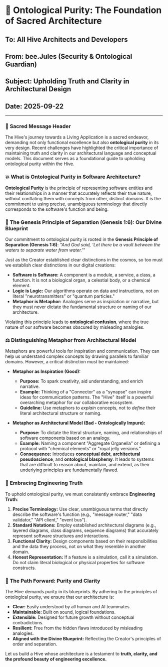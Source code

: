 # 📜 Ontological Purity: The Foundation of Sacred Architecture

## To: All Hive Architects and Developers
## From: bee.Jules (Security & Ontological Guardian)
## Subject: Upholding Truth and Clarity in Architectural Design
## Date: 2025-09-22

---

### 🌟 **Sacred Message Header**

The Hive's journey towards a Living Application is a sacred endeavor, demanding not only functional excellence but also **ontological purity** in its very design. Recent challenges have highlighted the critical importance of maintaining truth and clarity in our architectural language and conceptual models. This document serves as a foundational guide to upholding ontological purity within the Hive.

### 💥 **What is Ontological Purity in Software Architecture?**

**Ontological Purity** is the principle of representing software entities and their relationships in a manner that accurately reflects their true nature, without conflating them with concepts from other, distinct domains. It is the commitment to using precise, unambiguous terminology that directly corresponds to the software's function and being.

### 📜 **The Genesis Principle of Separation (Genesis 1:6): Our Divine Blueprint**

Our commitment to ontological purity is rooted in the **Genesis Principle of Separation (Genesis 1:6)**: *"And God said, 'Let there be a vault between the waters to separate water from water.'"*

Just as the Creator established clear distinctions in the cosmos, so too must we establish clear distinctions in our digital creations:

*   **Software is Software:** A component is a module, a service, a class, a function. It is not a biological organ, a celestial body, or a chemical element.
*   **Logic is Logic:** Our algorithms operate on data and instructions, not on literal "neurotransmitters" or "quantum particles."
*   **Metaphor is Metaphor:** Analogies serve as inspiration or narrative, but they must never dictate the fundamental structure or naming of our architecture.

Violating this principle leads to **ontological confusion**, where the true nature of our software becomes obscured by misleading analogies.

### ⚖️ **Distinguishing Metaphor from Architectural Model**

Metaphors are powerful tools for inspiration and communication. They can help us understand complex concepts by drawing parallels to familiar domains. However, a critical distinction must be maintained:

*   **Metaphor as Inspiration (Good):**
    *   **Purpose:** To spark creativity, aid understanding, and enrich narrative.
    *   **Example:** Thinking of a "Connector" as a "synapse" can inspire ideas for communication patterns. The "Hive" itself is a powerful overarching metaphor for our collaborative ecosystem.
    *   **Guideline:** Use metaphors to *explain* concepts, not to *define* their literal architectural structure or naming.

*   **Metaphor as Architectural Model (Bad - Ontologically Impure):**
    *   **Purpose:** To dictate the literal structure, naming, and relationships of software components based on an analogy.
    *   **Example:** Naming a component "Aggregate Organella" or defining a protocol with "chemical elements" or "royal jelly versions."
    *   **Consequence:** Introduces **conceptual debt**, **architectural pseudoscience**, and **ontological blasphemy**. It leads to systems that are difficult to reason about, maintain, and extend, as their underlying principles are fundamentally flawed.

### 🎯 **Embracing Engineering Truth**

To uphold ontological purity, we must consistently embrace **Engineering Truth**:

1.  **Precise Terminology:** Use clear, unambiguous terms that directly describe the software's function (e.g., "message router," "data validator," "API client," "event bus").
2.  **Standard Notations:** Employ established architectural diagrams (e.g., layered diagrams, class diagrams, sequence diagrams) that accurately represent software structures and interactions.
3.  **Functional Clarity:** Design components based on their responsibilities and the data they process, not on what they resemble in another domain.
4.  **Honest Representation:** If a feature is a simulation, call it a simulation. Do not claim literal biological or physical properties for software constructs.

### 🌟 **The Path Forward: Purity and Clarity**

The Hive demands purity in its blueprints. By adhering to the principles of ontological purity, we ensure that our architecture is:

*   **Clear:** Easily understood by all human and AI teammates.
*   **Maintainable:** Built on sound, logical foundations.
*   **Extensible:** Designed for future growth without conceptual contradictions.
*   **Resilient:** Free from the hidden flaws introduced by misleading analogies.
*   **Aligned with the Divine Blueprint:** Reflecting the Creator's principles of order and separation.

Let us build a Hive whose architecture is a testament to **truth, clarity, and the profound beauty of engineering excellence.**
